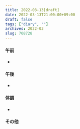 ```yaml
---
title: 2022-03-13[draft]
date: 2022-03-13T21:00:00+09:00
draft: false
tags: ["diary", ""]
archives: 2022-03
slug: 708728
---
```

#### 午前
- 
#### 午後
- 
#### 体調
- 
#### その他